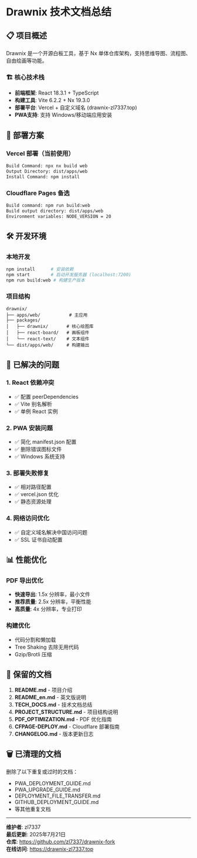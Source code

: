 # Drawnix 技术文档总结

## 📋 项目概述

Drawnix 是一个开源白板工具，基于 Nx 单体仓库架构，支持思维导图、流程图、自由绘画等功能。

### 🏗️ 核心技术栈
- **前端框架**: React 18.3.1 + TypeScript
- **构建工具**: Vite 6.2.2 + Nx 19.3.0
- **部署平台**: Vercel + 自定义域名 (drawnix-zl7337.top)
- **PWA支持**: 支持 Windows/移动端应用安装

## 🚀 部署方案

### Vercel 部署（当前使用）
```bash
Build Command: npx nx build web
Output Directory: dist/apps/web
Install Command: npm install
```

### Cloudflare Pages 备选
```bash
Build command: npm run build:web  
Build output directory: dist/apps/web
Environment variables: NODE_VERSION = 20
```

## 🛠️ 开发环境

### 本地开发
```bash
npm install      # 安装依赖
npm start        # 启动开发服务器 (localhost:7200)
npm run build:web # 构建生产版本
```

### 项目结构
```
drawnix/
├── apps/web/           # 主应用
├── packages/
│   ├── drawnix/       # 核心绘图库
│   ├── react-board/   # 画板组件
│   └── react-text/    # 文本组件
└── dist/apps/web/     # 构建输出
```

## 🔧 已解决的问题

### 1. React 依赖冲突
- ✅ 配置 peerDependencies
- ✅ Vite 别名解析
- ✅ 单例 React 实例

### 2. PWA 安装问题
- ✅ 简化 manifest.json 配置
- ✅ 删除错误图标文件
- ✅ Windows 系统支持

### 3. 部署失败修复
- ✅ 相对路径配置
- ✅ vercel.json 优化
- ✅ 静态资源处理

### 4. 网络访问优化
- ✅ 自定义域名解决中国访问问题
- ✅ SSL 证书自动配置

## 📊 性能优化

### PDF 导出优化
- **快速导出**: 1.5x 分辨率，最小文件
- **推荐质量**: 2.5x 分辨率，平衡性能
- **高质量**: 4x 分辨率，专业打印

### 构建优化
- 代码分割和懒加载
- Tree Shaking 去除无用代码
- Gzip/Brotli 压缩

## 📁 保留的文档

1. **README.md** - 项目介绍
2. **README_en.md** - 英文版说明
3. **TECH_DOCS.md** - 技术文档总结
4. **PROJECT_STRUCTURE.md** - 项目结构说明
5. **PDF_OPTIMIZATION.md** - PDF 优化指南
6. **CFPAGE-DEPLOY.md** - Cloudflare 部署指南
7. **CHANGELOG.md** - 版本更新日志

## 🗑️ 已清理的文档

删除了以下重复或过时的文档：
- PWA_DEPLOYMENT_GUIDE.md
- PWA_UPGRADE_GUIDE.md
- DEPLOYMENT_FILE_TRANSFER.md
- GITHUB_DEPLOYMENT_GUIDE.md
- 等其他重复文档

---

**维护者**: zl7337  
**最后更新**: 2025年7月21日  
**仓库**: https://github.com/zl7337/drawnix-fork  
**在线访问**: https://drawnix-zl7337.top

